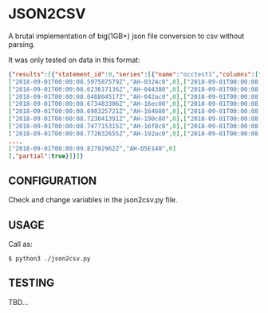 JSON2CSV
==========

A brutal implementation of big(1GB+) json file conversion to csv without parsing.

It was only tested on data in this format:
```json
{"results":[{"statement_id":0,"series":[{"name":"occtest1","columns":["time","AP","clients"],"values":[
["2018-09-01T00:00:08.597587579Z","AH-0324c0",0],["2018-09-01T00:00:08.610509576Z","AH-04a580",0],
["2018-09-01T00:00:08.623617136Z","AH-044380",0],["2018-09-01T00:00:08.636430939Z","AH-042fc0",0],
["2018-09-01T00:00:08.648804517Z","AH-042ac0",0],["2018-09-01T00:00:08.661188618Z","AH-169d00",0],
["2018-09-01T00:00:08.673483306Z","AH-16ec00",0],["2018-09-01T00:00:08.685993399Z","AH-192680",0],
["2018-09-01T00:00:08.698325721Z","AH-164680",0],["2018-09-01T00:00:08.710632536Z","AH-1900c0",0],
["2018-09-01T00:00:08.723041391Z","AH-190c80",0],["2018-09-01T00:00:08.735336099Z","AH-1928c0",0],
["2018-09-01T00:00:08.747715315Z","AH-16f8c0",0],["2018-09-01T00:00:08.759937075Z","AH-16e180",0],
["2018-09-01T00:00:08.772032655Z","AH-192ac0",0],["2018-09-01T00:00:08.784183911Z","AH-190a80",0],
...,
["2018-09-01T00:00:09.82702962Z","AH-D5E140",0]
],"partial":true}]}]}
```

CONFIGURATION
-------------
Check and change variables in the json2csv.py file.

USAGE
-------
Call as:

`$ python3 ./json2csv.py`

TESTING
-------
TBD...

